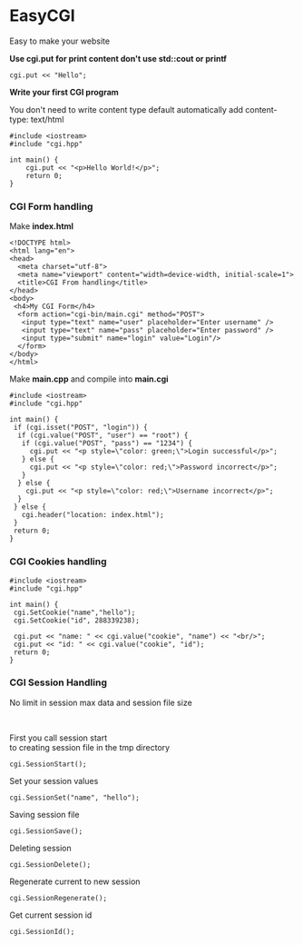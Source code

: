 # EasyCGI
<p>Easy to make your website</p>

<b>Use cgi.put for print content don't use std::cout or printf</b>

```
cgi.put << "Hello";
```

<b>Write your first CGI program</b>
<p>You don't need to write content type 
default automatically add content-type: text/html</p>

```
#include <iostream>
#include "cgi.hpp"

int main() {
    cgi.put << "<p>Hello World!</p>";
    return 0;
}
```

<h3>CGI Form handling</h3>

<p>Make <b>index.html</b></p>

```
<!DOCTYPE html>
<html lang="en">
<head>
  <meta charset="utf-8">
  <meta name="viewport" content="width=device-width, initial-scale=1">
  <title>CGI From handling</title>
</head>
<body>
 <h4>My CGI Form</h4>
  <form action="cgi-bin/main.cgi" method="POST">
   <input type="text" name="user" placeholder="Enter username" />
   <input type="text" name="pass" placeholder="Enter password" />
   <input type="submit" name="login" value="Login"/>
  </form>
</body>
</html>
```

<p>Make <b>main.cpp</b> and compile into <b>main.cgi</b></p>

```
#include <iostream>
#include "cgi.hpp"

int main() {
 if (cgi.isset("POST", "login")) {
  if (cgi.value("POST", "user") == "root") {
   if (cgi.value("POST", "pass") == "1234") {
     cgi.put << "<p style=\"color: green;\">Login successful</p>";
   } else {
     cgi.put << "<p style=\"color: red;\">Password incorrect</p>";
   }
  } else {
    cgi.put << "<p style=\"color: red;\">Username incorrect</p>";
  }
 } else {
   cgi.header("location: index.html");
 }
 return 0;
}
```

<h3>CGI Cookies handling</h3>

```
#include <iostream>
#include "cgi.hpp"

int main() {
 cgi.SetCookie("name","hello");
 cgi.SetCookie("id", 288339238);

 cgi.put << "name: " << cgi.value("cookie", "name") << "<br/>";
 cgi.put << "id: " << cgi.value("cookie", "id");
 return 0;
}
```

<h3>CGI Session Handling</h3>
<p>No limit in session max data and session file size</p><br/>
<p>First you call session start<br/>to creating session file in the tmp directory</p>

```
cgi.SessionStart();
```

<p>Set your session values</p>

```
cgi.SessionSet("name", "hello");
```

<p>Saving session file</p>

```
cgi.SessionSave();
```

<p>Deleting session</p>

```
cgi.SessionDelete();
```

<p>Regenerate current to new session</p>

```
cgi.SessionRegenerate();
```

<p>Get current session id</p>

```
cgi.SessionId();
```
